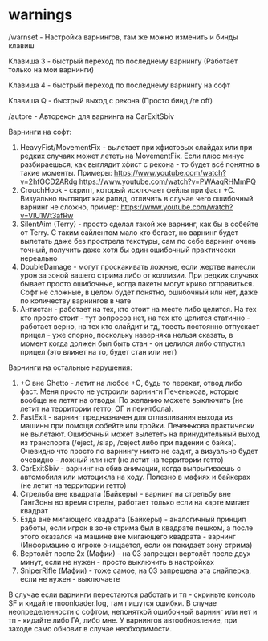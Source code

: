 # warnings

/warnset - Настройка варнингов, там же можно изменить и бинды клавиш

Клавиша 3 - быстрый переход по последнему варнингу (Работает только на мои варнинги)

Клавиша 4 - быстрый переход по последнему варнингу на софт

Клавиша Q - быстрый выход с рекона (Просто бинд /re off)

/autore - Авторекон для варнинга на CarExitSbiv

Варнинги на софт:
1. HeavyFist/MovementFix - вылетает при хфистовых слайдах или при редких случаях может лететь на MovementFix. Если плюс минус разбираешься, как выглядит хфист с рекона - то будет всё понятно в такие моменты. Примеры: 
https://www.youtube.com/watch?v=2hfGCD2ARdg
https://www.youtube.com/watch?v=PWAaqRHMmPQ
2. CrouchHook - скрипт, который исключает фейлы при фаст +С. Визуально выглядит как рапид, отличить в случае чего ошибочный варнинг не сложно, пример:
https://www.youtube.com/watch?v=VlU1Wt3afRw
3. SilentAim (Terry) - просто сделал такой же варнинг, как бы в собейте от Terry. С таким сайлентом мало кто бегает, но варнинг будет вылетать даже без прострела текстуры, сам по себе варнинг очень точный, получить даже хотя бы один ошибочный практически нереально
4. DoubleDamage - могут проскакивать ложные, если жертве нанесли урон за зоной вашего стрима либо от коллизии. При редких случаях бывает просто ошибочные, когда пакеты могут криво отправиться. Софт не сложные, в целом будет понятно, ошибочный или нет, даже по количеству варнингов в чате
5. Антистан - работает на тех, кто стоит на месте либо целится. На тех кто просто стоит - тут вопросов нет, на тех кто целится статично - работает верно, на тех кто слайдит и тд, тоесть постоянно отпускает прицел - уже спорно, поскольку наверняка нельзя сказать, в момент когда должен был быть стан - он целился либо отпустил прицел (это влияет на то, будет стан или нет)

Варнинги на остальные нарушения:
1. +С вне Ghetto - летит на любое +С, будь то перекат, отвод либо фаст. Меня просто не устроили варнинги Печенькоав, которые вообще не летят на отводы. По желанию можете выключить (не летит на территории гетто, ОГ и пеинтбола).
2. FastExit - варнинг предназначен для отлавливания выхода из машины при помощи собейте или тройки. Печенькова практически не вылетают. Ошибочный может вылететь на принудительный выход из транспорта (/eject, /slap, /ceject либо при падении с байка). Очевидно что просто по варнингу никто не садит, а визуально будет очевидно - ложный или нет (не летит на территории гетто)
3. CarExitSbiv - варнинг на сбив анимации, когда выпрыгиваешь с автомобиля или мотоцикла на ходу. Полезно в мафиях и байкерах (не летит на территории гетто)
4. Стрельба вне квадрата (Байкеры) - варнинг на стрельбу вне ГангЗоны во время стрелы, работает только если на карте мигает квадрат
5. Езда вне мигающего квадрата (Байкеры) - аналогичный принцип работы, если игрок в зоне стрима был в квадрате пешком, а после этого оказался на машине вне мигающего квадрата - варнинг (Информацию о игроке очищается, если он покидает зону стрима)
6. Вертолёт после 2х (Мафии) - на 03 запрещен вертолёт после двух минут, если не нужен - просто выключить в настройках
7. SniperRifle (Мафии) - тоже самое, на 03 запрещена эта снайперка, если не нужен - выключаете

В случае если варнинги перестаются работать и тп - скриньте консоль SF и кидайте moonloader.log, там пишутся ошибки.
В случае неопределенности с софтом, непоняткой ошибочный варнинг или нет и тп - кидайте либо ГА, либо мне.
У варнингов автообновление, при заходе само обновит в случае необходимости.
